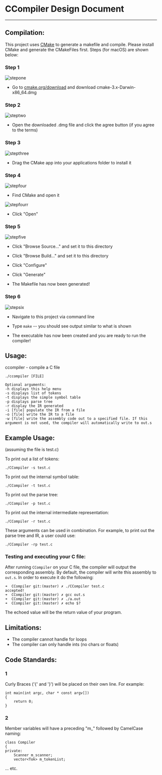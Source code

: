 # CCompiler Design Document
------------------------------------
## Compilation:
This project uses [CMake](https://cmake.org/) to generate a makefile and compile.
Please install CMake and generate the CMakeFiles first.
Steps (for macOS) are shown below:

### Step 1
![stepone](misc/one.png)

* Go to [cmake.org/download](https://cmake.org/download) and download cmake-3.x-Darwin-x86_64.dmg

### Step 2
![steptwo](misc/two.png)

* Open the downloaded .dmg file and click the agree button (if you agree to the terms)

### Step 3
![stepthree](misc/three.png)

* Drag the CMake app into your applications folder to install it

### Step 4
![stepfour](misc/four.png)

* Find CMake and open it

![stepfourr](misc/fourr.png)

* Click "Open"

### Step 5
![stepfive](misc/five.png)

* Click "Browse Source..." and set it to this directory

* Click "Browse Build..." and set it to this directory

* Click "Configure"

* Click "Generate"

* The Makefile has now been generated!

### Step 6
![stepsix](misc/six.png)

* Navigate to this project via command line

* Type ``make`` -- you should see output similar to what is shown

* The executable has now been created and you are ready to run the compiler!


## Usage:
ccompiler - compile a C file
```
./ccompiler [FILE]

Optional arguments:
-h displays this help menu
-s displays list of tokens
-t displays the simple symbol table
-p displays parse tree
-r display the IR generated
-i [file] populate the IR from a file
-o [file] write the IR to a file
-w [file] write the assembly code out to a specified file. If this argument is not used, the compiler will automatically write to out.s
```

## Example Usage:
(assuming the file is test.c)

To print out a list of tokens:
```
./CCompiler -s test.c
```

To print out the internal symbol table:
```
./CCompiler -t test.c
```

To print out the parse tree:
```
./CCompiler -p test.c 
```

To print out the internal intermediate representation:
```
./CCompiler -r test.c
```

These arguments can be used in combination. For example,
to print out the parse tree and IR, a user could use:
```
./CCompiler -rp test.c
```

### Testing and executing your C file:
After running ``CCompiler`` on your C file, the compiler
will output the corresponding assembly. By default, the
compiler will write this assembly to ``out.s``. In order to
execute it do the following:

```
➜  CCompiler git:(master) ✗ ./CCompiler test.c
accepted!
➜  CCompiler git:(master) ✗ gcc out.s
➜  CCompiler git:(master) ✗ ./a.out
➜  CCompiler git:(master) ✗ echo $?
```

The echoed value will be the return value of your program.

## Limitations:
* The compiler cannot handle for loops
* The compiler can only handle ints (no chars or floats)

## Code Standards:

### 1
Curly Braces ('{' and '}') will be placed on their own line. For example:
```
int main(int argc, char * const argv[])
{
    return 0;
}
```

### 2
Member variables will have a preceding "m\_" followed by CamelCase naming:
```
class Compiler
{
private:
    Scanner m_scanner;
    vector<Tok> m_tokenList;
```
...
etc.
